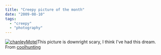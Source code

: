 ```yaml
---
title: "Creepy picture of the month"
date: "2009-08-10"
tags: 
  - "creepy"
  - "photography"
---
```


[![](images/chanleyMotel.jpg "chanleyMotel")](http://www.coolhunting.com/archives/2009/08/photographer_co.php)This picture is downright scary, I think I've had this dream. From [coolhunting](http://www.coolhunting.com/archives/2009/08/photographer_co.php)
